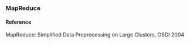 ### MapReduce

#### Reference

MapReduce: Simplified Data Preprocessing on Large Clusters, OSDI 2004

